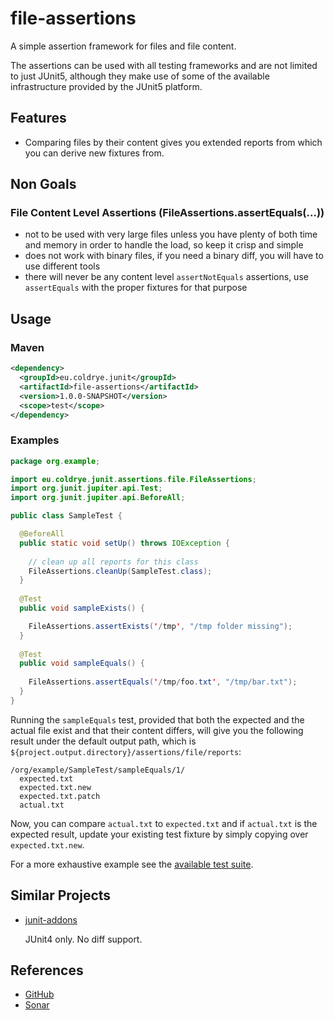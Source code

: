 # file-assertions

A simple assertion framework for files and file content.

The assertions can be used with all testing frameworks and are not limited to just JUnit5, although they make use of 
some of the available infrastructure provided by the JUnit5 platform.


## Features

- Comparing files by their content gives you extended reports from which you can derive new fixtures from.


## Non Goals


### File Content Level Assertions (FileAssertions.assertEquals(...))

- not to be used with very large files unless you have plenty of both time and memory in order to handle the load,
  so keep it crisp and simple
- does not work with binary files, if you need a binary diff, you will have to use different tools
- there will never be any content level ``assertNotEquals`` assertions, use ``assertEquals`` with the proper fixtures
  for that purpose


## Usage


### Maven

```xml
<dependency>
  <groupId>eu.coldrye.junit</groupId>
  <artifactId>file-assertions</artifactId>
  <version>1.0.0-SNAPSHOT</version>
  <scope>test</scope>
</dependency>
```


### Examples

```java
package org.example;

import eu.coldrye.junit.assertions.file.FileAssertions;
import org.junit.jupiter.api.Test;
import org.junit.jupiter.api.BeforeAll;

public class SampleTest {

  @BeforeAll
  public static void setUp() throws IOException {
  
    // clean up all reports for this class
    FileAssertions.cleanUp(SampleTest.class);
  }
  
  @Test
  public void sampleExists() {

    FileAssertions.assertExists('/tmp', "/tmp folder missing");
  }
  
  @Test
  public void sampleEquals() {
    
    FileAssertions.assertEquals('/tmp/foo.txt', "/tmp/bar.txt");
  }
}
```

Running the ``sampleEquals`` test, provided that both the expected and the actual file exist and that their content
differs, will give you the following result under the default output path, which is ``${project.output.directory}/assertions/file/reports``:

```
/org/example/SampleTest/sampleEquals/1/
  expected.txt
  expected.txt.new
  expected.txt.patch
  actual.txt
```

Now, you can compare ``actual.txt`` to ``expected.txt`` and if ``actual.txt`` is the expected result, update your 
existing test fixture by simply copying over ``expected.txt.new``.

For a more exhaustive example see the [available test suite](https://github.com/coldrye-java/junit-testing/tree/master/file-assertions).


## Similar Projects

- [junit-addons](http://junit-addons.sourceforge.net/)

  JUnit4 only. No diff support.


## References

- [GitHub](https://github.com/coldrye-java/junit-testing/tree/master/file-assertions)
- [Sonar](http://sonar.coldrye.eu/dashboard?id=eu.coldrye.junit%3Afile-assertions)

